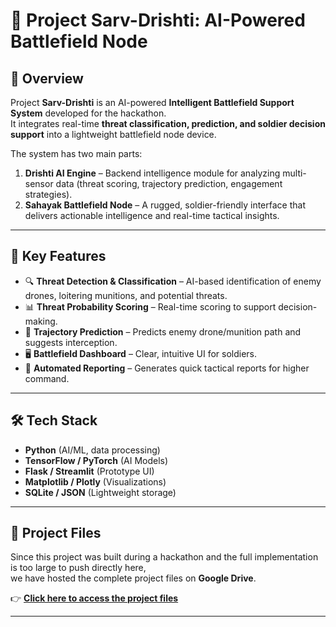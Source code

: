 # 🚀 Project Sarv-Drishti: AI-Powered Battlefield Node

## 📌 Overview
Project **Sarv-Drishti** is an AI-powered **Intelligent Battlefield Support System** developed for the hackathon.  
It integrates real-time **threat classification, prediction, and soldier decision support** into a lightweight battlefield node device.

The system has two main parts:
1. **Drishti AI Engine** – Backend intelligence module for analyzing multi-sensor data (threat scoring, trajectory prediction, engagement strategies).
2. **Sahayak Battlefield Node** – A rugged, soldier-friendly interface that delivers actionable intelligence and real-time tactical insights.

---

## 🎯 Key Features
- 🔍 **Threat Detection & Classification** – AI-based identification of enemy drones, loitering munitions, and potential threats.
- 📊 **Threat Probability Scoring** – Real-time scoring to support decision-making.
- 🚀 **Trajectory Prediction** – Predicts enemy drone/munition path and suggests interception.
- 🖥️ **Battlefield Dashboard** – Clear, intuitive UI for soldiers.
- 📑 **Automated Reporting** – Generates quick tactical reports for higher command.

---

## 🛠️ Tech Stack
- **Python** (AI/ML, data processing)
- **TensorFlow / PyTorch** (AI Models)
- **Flask / Streamlit** (Prototype UI)
- **Matplotlib / Plotly** (Visualizations)
- **SQLite / JSON** (Lightweight storage)

---

## 📂 Project Files
Since this project was built during a hackathon and the full implementation is too large to push directly here,  
we have hosted the complete project files on **Google Drive**.

👉 **[Click here to access the project files](https://drive.google.com/drive/folders/1kJHAs1NGXa6xJLEGmy6niavWuplw7Fk2?usp=drive_link)**  

---
